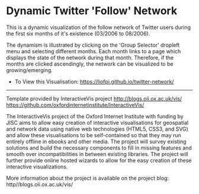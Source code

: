 # Dynamic Twitter 'Follow' Network

This is a dynamic visualization of the follow network of Twitter users during the first six months of it's existence (03/2006 to 08/2006).

The dynamism is illustrated by clicking on the 'Group Selector' dropleft menu and selecting different months. Each month links to a page which displays the state of the network during that month. Therefore, if the months are clicked ascendingly, the network can be visualized to be growing/emerging.

- To View this Visualisation: https://liofpi.github.io/twitter-network/

------------------------------------------------------------------------------------------------------------------------------

Template provided by InteractiveVis project
http://blogs.oii.ox.ac.uk/vis/
https://github.com/oxfordinternetinstitute/InteractiveVis/

The InteractiveVis project of the Oxford Internet Institute with funding by JISC aims to allow easy creation of interactive visualisations for geospatial and network data using native web technologies (HTML5, CSS3, and SVG) and allow these visualisations to be self-contained so that they may run entirely offline in ebooks and other media. The project will survey existing solutions and build the necessary components to fill in missing features and smooth over incompatibilities in between existing libraries. The project will further provide online hosted wizards to allow for the easy creation of these interactive visualizations.

More information about the project is available on the project blog:
http//blogs.oii.ox.ac.uk/vis/
